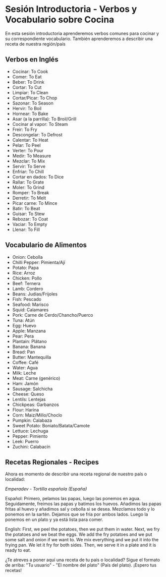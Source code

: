 # Sesión Introductoria - Verbos y Vocabulario sobre Cocina

En esta sesión introductoria aprenderemos verbos comunes para cocinar y su correspondiente vocabulario. También aprenderemos a describir una receta de nuestra región/país

## Verbos en Inglés 

 - Cocinar: To Cook     
 - Comer: To Eat
 - Beber: To Drink
 - Cortar: To Cut
 - Limpiar: To Clean
 - Cortar/Picar: To Chop
 - Sazonar: To Season
 - Hervir: To Boil
 - Hornear: To Bake
 - Asar (a la parrilla): To Broil/Grill
 - Cocinar al vapor: To Steam
 - Freir: To Fry
 - Descongelar: To Defrost
 - Calentar: To Heat
 - Pelar: To Peel
 - Verter: To Pour
 - Medir: To Measure
 - Mezclar: To Mix
 - Servir: To Serve
 - Enfriar: To Chill
 - Cortar en dados: To Dice
 - Rallar: To Grate
 - Moler: To Grind
 - Romper: To Break
 - Derretir: To Melt
 - Picar carne: To Mince
 - Batir: To Beat
 - Guisar: To Stew
 - Rebozar: To Coat
 - Vaciar: To Empty
 - Llenar: To Fill

## Vocabulario de Alimentos 

 - Onion: Cebolla
 - Chilli Pepper: Pimienta/Ají
 - Potato: Papa
 - Rice: Arroz
 - Chicken: Pollo
 - Beef: Ternera
 - Lamb: Cordero
 - Beans: Judias/Frijoles
 - Fish: Pescado
 - Seafood: Marisco
 - Squid: Calamares
 - Pork: Carne de Cerdo/Chancho/Puerco
 - Tuna: Atún
 - Egg: Huevo
 - Apple: Manzana
 - Pear: Pera
 - Plantain: Plátano
 - Banana: Banana
 - Bread: Pan
 - Butter: Mantequilla
 - Coffee: Café
 - Water: Agua
 - Milk: Leche
 - Meat: Carne (genérico)
 - Ham: Jamón
 - Sausage: Salchicha
 - Cheese: Queso
 - Lentils: Lentejas
 - Chickpeas: Garbanzos
 - Flour: Harina
 - Corn: Maiz/Millo/Choclo
 - Pumpkin: Calabaza
 - Sweet Potato: Boniato/Batata/Camote
 - Lettuce: Lechuga
 - Pepper: Pimiento
 - Leek: Puerro
 - Zuchini: Calabacín


## Recetas Regionales - Recipes ##

Ahora es momento de describir una receta regional de nuestro país o localidad: 

*Emperadev - Tortilla española (España)*

Español: Primero, pelamos las papas, luego las ponemos en agua. Seguidamente, freimos las papas y batimos los huevos. Añadimos las papas fritas al huevo y añadimos sal y cebolla si se desea. Mezclamos todo y lo ponemos en la sartén. Dejamos que se fría por ambos lados. Luego la ponemos en un plato y ya está lista para comer. 

English: First, we peel the potatoes, then we put them in water. Next, we fry the potatoes and we beat the eggs. We add the fry potatoes and we put some salt and onion if we want to. We mix everything and we put it into the frying pan. We let it fry for both sides. Then, we serve it in a plate and it is ready to eat.

¿Te atreves a poner aquí una receta de tu país o localidad? Sigue el formato de arriba: "Tu usuario" - "El nombre del plato" (País del plato). ¡Espero tus recetas! 



